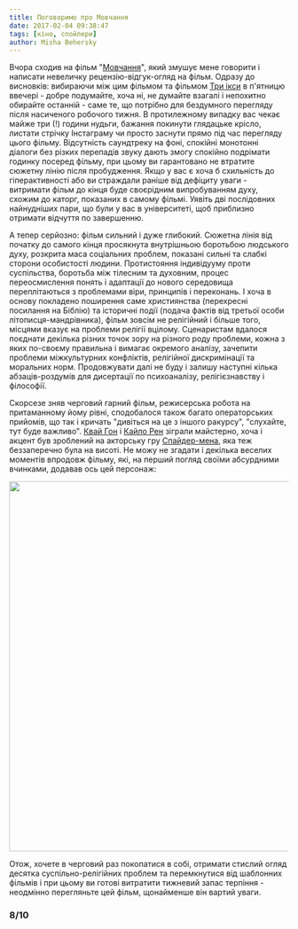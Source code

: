 ```yaml
---
title: Поговоримо про Мовчання
date: 2017-02-04 09:38:47
tags: [кіно, спойлери]
author: Misha Behersky
---
```


<p>Вчора сходив на фільм "<a href="https://www.kinopoisk.ru/film/260898/" target="_blank">Мовчання</a>", який змушує мене говорити і написати невеличку рецензію-відгук-огляд на фільм. Одразу до висновків: вибираючи між цим фільмом та фільмом <a href="https://www.kinopoisk.ru/film/428709/" target="_blank">Три ікси</a> в п'ятницю ввечері - добре подумайте, хоча ні, не думайте взагалі і непохитно обирайте останній - саме те, що потрібно для бездумного перегляду після насиченого робочого тижня. В протилежному випадку вас чекає майже три (!) години нудьги, бажання покинути глядацьке крісло, листати стрічку Інстаграму чи просто заснути прямо під час перегляду цього фільму. Відсутність саундтреку на фоні, спокійні монотонні діалоги без різких перепадів звуку дають змогу спокійно подрімати годинку посеред фільму, при цьому ви гарантовано не втратите сюжетну лінію після пробудження. Якщо у вас є хоча б схильність до гіперактивності або ви страждали раніше від дефіциту уваги - витримати фільм до кінця буде своєрідним випробуванням духу, схожим до каторг, показаних в самому фільмі. Уявіть дві послідовних найнудніших пари, що були у вас в університеті, щоб приблизно отримати відчуття по завершенню.</p>

<p>А тепер серйозно: фільм сильний і дуже глибокий. Сюжетна лінія від початку до самого кінця просякнута внутрішньою боротьбою людського духу, розкрита маса соціальних проблем, показані сильні та слабкі сторони особистості людини. Протистояння індивідууму проти суспільства, боротьба між тілесним та духовним, процес переосмислення понять і адаптації до нового середовища переплітаються з проблемами віри, принципів і переконань. І хоча в основу покладено поширення саме християнства (перехресні посилання на Біблію) та історичні події (подача фактів від третьої особи літописця-мандрівника), фільм зовсім не релігійний і більше того, місцями вказує на проблеми релігії вцілому. Сценаристам вдалося поєднати декілька різних точок зору на різного роду проблеми, кожна з яких по-своєму правильна і вимагає окремого аналізу, зачепити проблеми міжкультурних конфліктів, релігійної дискримінації та моральних норм. Продовжувати далі не буду і залишу наступні кілька абзаців-роздумів для дисертації по психоаналізу, релігієзнавству і філософії.</p>

<p>Скорсезе зняв черговий гарний фільм, режисерська робота на притаманному йому рівні, сподобалося також багато операторських прийомів, що так і кричать "дивіться на це з іншого ракурсу", "слухайте, тут буде важливо". <a href="https://uk.wikipedia.org/wiki/Квай-Гон_Джинн" target="_blank">Квай Гон</a> і <a href="https://uk.wikipedia.org/wiki/Кайло_Рен" target="_blank">Кайло Рен</a> зіграли майстерно, хоча і акцент був зроблений на акторську гру <a href="https://uk.wikipedia.org/wiki/Людина-павук" target="_blank">Спайдер-мена</a>, яка теж беззаперечно була на висоті. Не можу не згадати і декілька веселих моментів впродовж фільму, які, на перший погляд своїми абсурдними вчинками, додавав ось цей персонаж:</p>

<p><img alt="" src="/img/article/f64d80b7521a376c9c46895f38746d00.jpg" style="height:668px; width:1037px" /></p>

<p>Отож, хочете в черговий раз покопатися в собі, отримати стислий огляд десятка суспільно-релігійних проблем та перемкнутися від шаблонних фільмів і при цьому ви готові витратити тижневий запас терпіння - неодмінно перегляньте цей фільм, щонайменше він вартий уваги.</p>

<h3>8/10</h3>